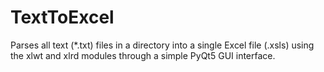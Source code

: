 # TextToExcel
Parses all text (*.txt) files in a directory into a single Excel file (.xsls) using the xlwt and xlrd modules through a simple PyQt5 GUI interface.
